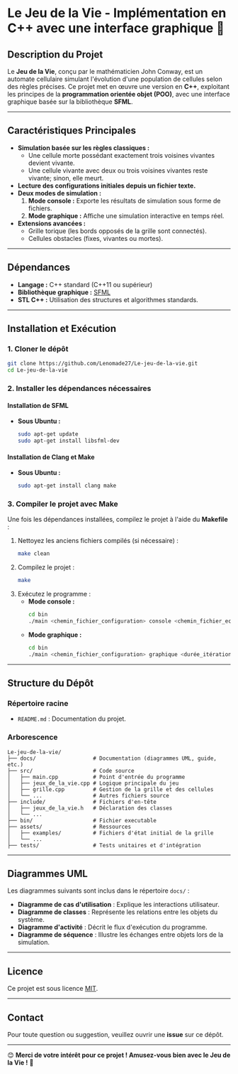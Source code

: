 
# **Le Jeu de la Vie - Implémentation en C++ avec une interface graphique** 🧬

## **Description du Projet**

Le **Jeu de la Vie**, conçu par le mathématicien John Conway, est un automate cellulaire simulant l'évolution d'une population de cellules selon des règles précises. Ce projet met en œuvre une version en **C++**, exploitant les principes de la **programmation orientée objet (POO)**, avec une interface graphique basée sur la bibliothèque **SFML**.

---

## **Caractéristiques Principales**

- **Simulation basée sur les règles classiques :**
  - Une cellule morte possédant exactement trois voisines vivantes devient vivante.
  - Une cellule vivante avec deux ou trois voisines vivantes reste vivante; sinon, elle meurt.
- **Lecture des configurations initiales depuis un fichier texte.**
- **Deux modes de simulation :**
  1. **Mode console :** Exporte les résultats de simulation sous forme de fichiers.
  2. **Mode graphique :** Affiche une simulation interactive en temps réel.
- **Extensions avancées :**
  - Grille torique (les bords opposés de la grille sont connectés).
  - Cellules obstacles (fixes, vivantes ou mortes).

---

## **Dépendances**
- **Langage :** C++ standard (C++11 ou supérieur)
- **Bibliothèque graphique :** [SFML](https://www.sfml-dev.org/)
- **STL C++ :** Utilisation des structures et algorithmes standards.

---

## **Installation et Exécution**

### **1. Cloner le dépôt**
```bash
git clone https://github.com/Lenomade27/Le-jeu-de-la-vie.git
cd Le-jeu-de-la-vie
```

### **2. Installer les dépendances nécessaires**

#### **Installation de SFML**
- **Sous Ubuntu :**
  ```bash
  sudo apt-get update
  sudo apt-get install libsfml-dev

#### **Installation de Clang et Make**
- **Sous Ubuntu :**
  ```bash
  sudo apt-get install clang make
  ```

### **3. Compiler le projet avec Make**

Une fois les dépendances installées, compilez le projet à l'aide du **Makefile** :
1. Nettoyez les anciens fichiers compilés (si nécessaire) :
   ```bash
   make clean
   ```
2. Compilez le projet :
   ```bash
   make
   ```
3. Exécutez le programme :
   - **Mode console :**
     ```bash
     cd bin
     ./main <chemin_fichier_configuration> console <chemin_fichier_ecriture>
     ```
   - **Mode graphique :**
     ```bash
     cd bin
     ./main <chemin_fichier_configuration> graphique <durée_itération>
     ```

---

## **Structure du Dépôt**

### **Répertoire racine**
- `README.md` : Documentation du projet.

### **Arborescence**
```
Le-jeu-de-la-vie/
├── docs/                  # Documentation (diagrammes UML, guide, etc.)
├── src/                   # Code source
│   ├── main.cpp           # Point d'entrée du programme
│   ├── jeux_de_la_vie.cpp # Logique principale du jeu
│   ├── grille.cpp         # Gestion de la grille et des cellules
│   └── ...                # Autres fichiers source
├── include/               # Fichiers d'en-tête
│   ├── jeux_de_la_vie.h   # Déclaration des classes
│   └── ...
├── bin/                   # Fichier executable
├── assets/                # Ressources
│   ├── examples/          # Fichiers d'état initial de la grille
│   └── ...
├── tests/                 # Tests unitaires et d'intégration

```
---

## **Diagrammes UML**

Les diagrammes suivants sont inclus dans le répertoire `docs/` :
- **Diagramme de cas d'utilisation** : Explique les interactions utilisateur.
- **Diagramme de classes** : Représente les relations entre les objets du système.
- **Diagramme d'activité** : Décrit le flux d'exécution du programme.
- **Diagramme de séquence** : Illustre les échanges entre objets lors de la simulation.

---

## **Licence**

Ce projet est sous licence [MIT](./LICENSE).

---

## **Contact**

Pour toute question ou suggestion, veuillez ouvrir une **issue** sur ce dépôt.

---

😊 **Merci de votre intérêt pour ce projet ! Amusez-vous bien avec le Jeu de la Vie !** 🎉
